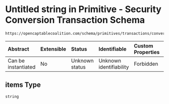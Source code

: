 # Untitled string in Primitive - Security Conversion Transaction Schema

```txt
https://opencaptablecoalition.com/schema/primitives/transactions/conversion/BaseConversion.schema.json#/properties/resulting_security_ids/items
```



| Abstract            | Extensible | Status         | Identifiable            | Custom Properties | Additional Properties | Access Restrictions | Defined In                                                                                                                       |
| :------------------ | :--------- | :------------- | :---------------------- | :---------------- | :-------------------- | :------------------ | :------------------------------------------------------------------------------------------------------------------------------- |
| Can be instantiated | No         | Unknown status | Unknown identifiability | Forbidden         | Allowed               | none                | [BaseConversion.schema.json*](../../schema/primitives/transactions/conversion/BaseConversion.schema.json "open original schema") |

## items Type

`string`
